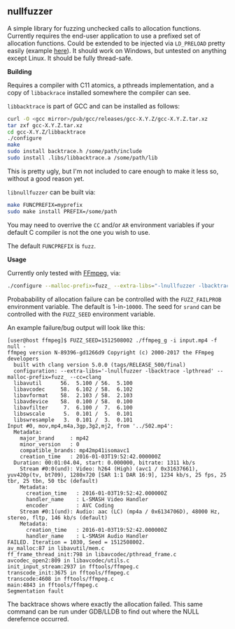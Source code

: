 nullfuzzer
----------

A simple library for fuzzing unchecked calls to allocation functions. Currently requires
the end-user application to use a prefixed set of allocation functions. Could be extended
to be injected via `LD_PRELOAD` pretty easily (example [here](https://gist.github.com/dwbuiten/7101755)).
It should work on Windows, but untested on anything except Linux. It should be fully
thread-safe.

**Building**

Requires a compiler with C11 atomics, a pthreads implementation, and a copy of `libbackrace`
installed somewhere the compiler can see.

`libbacktrace` is part of GCC and can be installed as follows:

```sh
curl -O <gcc mirror>/pub/gcc/releases/gcc-X.Y.Z/gcc-X.Y.Z.tar.xz
tar zxf gcc-X.Y.Z.tar.xz
cd gcc-X.Y.Z/libbacktrace
./configure
make
sudo install backtrace.h /some/path/include
sudo install .libs/libbacktrace.a /some/path/lib
```

This is pretty ugly, but I'm not included to care enough to make it less so, without
a good reason yet.

`libnullfuzzer` can be built via:

```sh
make FUNCPREFIX=myprefix
sudo make install PREFIX=/some/path
```

You may need to overrive the `CC` and/or `AR` environment variables if your default C
compiler is not the one you wish to use.

The default `FUNCPREFIX` is `fuzz`.

**Usage**

Currently only tested with [FFmpeg](https://ffmpeg.org), via:

```sh
./configure --malloc-prefix=fuzz_ --extra-libs="-lnullfuzzer -lbacktrace -lpthread"
```

Probabability of allocation failure can be controlled with the `FUZZ_FAILPROB` environment
variable. The default is 1-in-`10000`. The seed for `srand` can be controlled with the
`FUZZ_SEED` environment variable.

An example failure/bug output will look like this:

```
[user@host ffmpeg]$ FUZZ_SEED=1512508002 ./ffmpeg_g -i input.mp4 -f null -
ffmpeg version N-89396-gd1266d9 Copyright (c) 2000-2017 the FFmpeg developers
  built with clang version 5.0.0 (tags/RELEASE_500/final)
  configuration: --extra-libs='-lnullfuzzer -lbacktrace -lpthread' --malloc-prefix=fuzz_ --cc=clang
  libavutil      56.  5.100 / 56.  5.100
  libavcodec     58.  6.102 / 58.  6.102
  libavformat    58.  2.103 / 58.  2.103
  libavdevice    58.  0.100 / 58.  0.100
  libavfilter     7.  6.100 /  7.  6.100
  libswscale      5.  0.101 /  5.  0.101
  libswresample   3.  0.101 /  3.  0.101
Input #0, mov,mp4,m4a,3gp,3g2,mj2, from '../502.mp4':
  Metadata:
    major_brand     : mp42
    minor_version   : 0
    compatible_brands: mp42mp41isomavc1
    creation_time   : 2016-01-03T19:52:42.000000Z
  Duration: 00:01:04.04, start: 0.000000, bitrate: 1311 kb/s
    Stream #0:0(und): Video: h264 (High) (avc1 / 0x31637661), yuv420p(tv, bt709), 1280x720 [SAR 1:1 DAR 16:9], 1234 kb/s, 25 fps, 25 tbr, 25 tbn, 50 tbc (default)
    Metadata:
      creation_time   : 2016-01-03T19:52:42.000000Z
      handler_name    : L-SMASH Video Handler
      encoder         : AVC Coding
    Stream #0:1(und): Audio: aac (LC) (mp4a / 0x6134706D), 48000 Hz, stereo, fltp, 146 kb/s (default)
    Metadata:
      creation_time   : 2016-01-03T19:52:42.000000Z
      handler_name    : L-SMASH Audio Handler
FAILED. Iteration = 1030, Seed = 1512508002.
av_malloc:87 in libavutil/mem.c
ff_frame_thread_init:798 in libavcodec/pthread_frame.c
avcodec_open2:809 in libavcodec/utils.c
init_input_stream:2937 in fftools/ffmpeg.c
transcode_init:3675 in fftools/ffmpeg.c
transcode:4608 in fftools/ffmpeg.c
main:4843 in fftools/ffmpeg.c
Segmentation fault
```

The backtrace shows where exactly the allocation failed. This same command can be run under
GDB/LLDB to find out where the NULL derefernce occurred.
